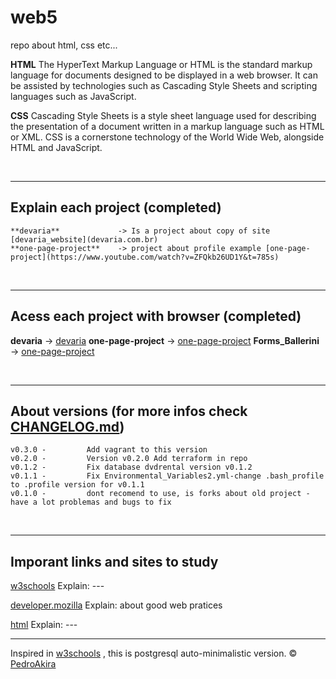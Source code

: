 # web5
repo about html, css etc...



**HTML**
The HyperText Markup Language or HTML is the standard markup language for documents designed to be displayed in a web browser. It can be assisted by technologies such as Cascading Style Sheets and scripting languages such as JavaScript.


**CSS**
Cascading Style Sheets is a style sheet language used for describing the presentation of a document written in a markup language such as HTML or XML. CSS is a cornerstone technology of the World Wide Web, alongside HTML and JavaScript.

<br/>

---


## Explain each project (completed)

    **devaria**             -> Is a project about copy of site [devaria_website](devaria.com.br) 
    **one-page-project**    -> project about profile example [one-page-project](https://www.youtube.com/watch?v=ZFQkb26UD1Y&t=785s)


<br/>

---

## Acess each project with browser (completed)

**devaria**                   -> [devaria](https://pedroakiradanno.github.io/web5/devaria/index.html)
**one-page-project**          -> [one-page-project](https://pedroakiradanno.github.io/web5/one-page-project/index.html)
**Forms_Ballerini**           -> [one-page-project](https://pedroakiradanno.github.io/web5/Forms_Ballerini/formulario.html)


<br/>

---


## About versions (for more infos check [CHANGELOG.md](https://github.com/pedroAkiraDanno/auto5/blob/main/CHANGELOG.md))
    v0.3.0 -         Add vagrant to this version
    v0.2.0 -         Version v0.2.0 Add terraform in repo
    v0.1.2 -         Fix database dvdrental version v0.1.2
    v0.1.1 -         Fix Environmental_Variables2.yml-change .bash_profile to .profile version for v0.1.1
    v0.1.0 -         dont recomend to use, is forks about old project - have a lot problemas and bugs to fix 


<br/>


---
## Imporant links and sites to study 

<a href="https://www.w3schools.com/html/" target="_blank">w3schools</a>  Explain: ---

<a href="https://developer.mozilla.org/en-US/docs/Web/HTML" target="_blank">developer.mozilla</a>  Explain: about good web pratices 

<a href="https://html.com/" target="_blank">html</a>  Explain: ---




---
Inspired in [w3schools](https://www.w3schools.com/html/) , this is postgresql auto-minimalistic version.
©  [PedroAkira](https://www.instagram.com/pedro.akira.3)

